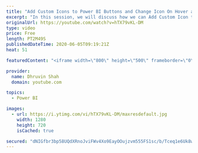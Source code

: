 ```yaml
---
title: "Add Custom Icons to Power BI Buttons and Change Icon On Hover and On Press  | Power BI Design Tip"
excerpt: "In this session, we will discuss how we can Add Custom Icon to our Power BI Button. With Power BI May 2020, Update, Power BI Buttons now support fill Images.  With this new feature, you can now highly customize the look and feel of your report using fill Images option.  In this video, we will change"
originalUrl: https://youtube.com/watch?v=hTX79vKL-DM
type: video
price: Free
length: PT2M49S
publishedDateTime: 2020-06-05T09:19:21Z
heat: 51

featuredContent: "<iframe width=\"800\" height=\"500\" frameborder=\"0\" src=\"https://www.youtube.com/embed/hTX79vKL-DM\" allow=\"accelerometer; autoplay; encrypted-media; gyroscope; picture-in-picture\" allowfullscreen></iframe>"

provider:
  name: Dhruvin Shah
  domain: youtube.com

topics:
  - Power BI

images:
  - url: https://i.ytimg.com/vi/hTX79vKL-DM/maxresdefault.jpg
    width: 1280
    height: 720
    isCached: true

secured: "dNIGfbr3bp58UQdXRnoJviFWv4Xo9EayOOujzvm555FS1sc/b/Tceq1e6Uk8wgHAkqICp++NcFbvUD3kAd6IeCVdgXcBkmLzf15MNU/lwdxkhs/zUdaBZOWBRS5tAhCRNvhd5tOMmpDvxfpCUsNoFMSJ/czZXIyGwMiAf0BB1J+8BjvoZhCgRLkzw1meAS9sWJSFq6mEdSSG5MjsN0VzlbAuGBWa3Q8g686ql5eTbti03NiYBjWHDIH+zcL9Vg3aRDsUk7B3b3ULH+Oc246wtqp2xiX+Nz8Uh0R1S/bxMlNNiFnjH4hKdp2W9Ap5Mh5w674kjhI6KJ5Teh/LW73d9Os9NLjCrc5G2+3AjpLfy6EriBTSv8fldIQBdvWSB5yogKSpyd8imT8Wk/2V8waTcSQJrqT0/QUWKMHlvNv/iKA=;C2UYGcDxpwU4MCcORVsAnw=="
---
```


